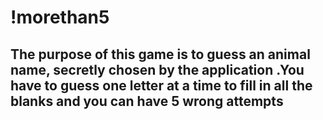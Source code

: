 # !morethan5
## The purpose of this game is to guess an animal name, secretly chosen by the application .You have to guess one letter at a time to fill in all the blanks and you can have 5 wrong attempts






